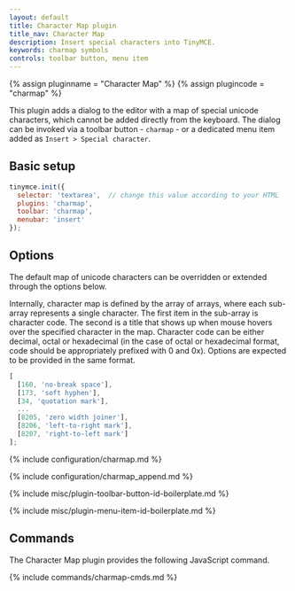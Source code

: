```yaml
---
layout: default
title: Character Map plugin
title_nav: Character Map
description: Insert special characters into TinyMCE.
keywords: charmap symbols
controls: toolbar button, menu item
---
```


{% assign pluginname = "Character Map" %}
{% assign plugincode = "charmap" %}

This plugin adds a dialog to the editor with a map of special unicode characters, which cannot be added directly from the keyboard. The dialog can be invoked via a toolbar button - `charmap` - or a dedicated menu item added as `Insert > Special character`.

## Basic setup

```js
tinymce.init({
  selector: 'textarea',  // change this value according to your HTML
  plugins: 'charmap',
  toolbar: 'charmap',
  menubar: 'insert'
});
```

## Options

The default map of unicode characters can be overridden or extended through the options below.

Internally, character map is defined by the array of arrays, where each sub-array represents a single character. The first item in the sub-array is character code. The second is a title that shows up when mouse hovers over the specified character in the map. Character code can be either decimal, octal or hexadecimal (in the case of octal or hexadecimal format, code should be appropriately prefixed with 0 and 0x). Options are expected to be provided in the same format.

```js
[
  [160, 'no-break space'],
  [173, 'soft hyphen'],
  [34, 'quotation mark'],
  ...
  [8205, 'zero width joiner'],
  [8206, 'left-to-right mark'],
  [8207, 'right-to-left mark']
];
```

{% include configuration/charmap.md %}

{% include configuration/charmap_append.md %}

{% include misc/plugin-toolbar-button-id-boilerplate.md %}

{% include misc/plugin-menu-item-id-boilerplate.md %}

## Commands

The Character Map plugin provides the following JavaScript command.

{% include commands/charmap-cmds.md %}
